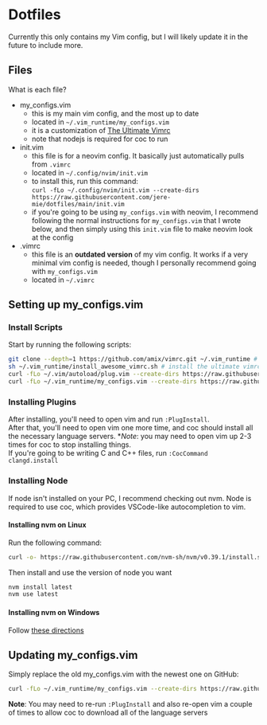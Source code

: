 # Dotfiles

Currently this only contains my Vim config, but I will likely update it in the future to include more.

## Files

What is each file?

- my_configs.vim
  - this is my main vim config, and the most up to date
  - located in `~/.vim_runtime/my_configs.vim`
  - it is a customization of [The Ultimate Vimrc](https://github.com/amix/vimrc.git)
  - note that nodejs is required for coc to run
- init.vim
  - this file is for a neovim config. It basically just automatically pulls from `.vimrc`
  - located in `~/.config/nvim/init.vim`
  - to install this, run this command:  
  `curl -fLo ~/.config/nvim/init.vim --create-dirs https://raw.githubusercontent.com/jere-mie/dotfiles/main/init.vim`
  - if you're going to be using `my_configs.vim` with neovim, I recommend following the normal instructions for `my_configs.vim` that I wrote below, and then simply using this `init.vim` file to make neovim look at the config
- .vimrc
  - this file is an **outdated version** of my vim config. It works if a very minimal vim config is needed, though I personally recommend going with `my_configs.vim`
  - located in `~/.vimrc`

## Setting up my_configs.vim

### Install Scripts

Start by running the following scripts:

```sh
git clone --depth=1 https://github.com/amix/vimrc.git ~/.vim_runtime # download the ultimate vimrc
sh ~/.vim_runtime/install_awesome_vimrc.sh # install the ultimate vimrc
curl -fLo ~/.vim/autoload/plug.vim --create-dirs https://raw.githubusercontent.com/junegunn/vim-plug/master/plug.vim # download vim plug
curl -fLo ~/.vim_runtime/my_configs.vim --create-dirs https://raw.githubusercontent.com/jere-mie/dotfiles/main/my_configs.vim # download my custom vimrc
```

### Installing Plugins

After installing, you'll need to open vim and run `:PlugInstall`.  
After that, you'll need to open vim one more time, and coc should install all the necessary language servers. **Note*: you may need to open vim up 2-3 times for coc to stop installing things.  
If you're going to be writing C and C++ files, run `:CocCommand clangd.install`

### Installing Node

If node isn't installed on your PC, I recommend checking out nvm. Node is required to use coc, which provides VSCode-like autocompletion to vim.

#### Installing nvm on Linux

Run the following command:

```sh
curl -o- https://raw.githubusercontent.com/nvm-sh/nvm/v0.39.1/install.sh | bash
```

Then install and use the version of node you want

```sh
nvm install latest
nvm use latest
```

#### Installing nvm on Windows

Follow [these directions](https://github.com/coreybutler/nvm-windows#installation--upgrades)

## Updating my_configs.vim

Simply replace the old my_configs.vim with the newest one on GitHub:

```sh
curl -fLo ~/.vim_runtime/my_configs.vim --create-dirs https://raw.githubusercontent.com/jere-mie/dotfiles/main/my_configs.vim # download my custom vimrc
```

**Note**: You may need to re-run `:PlugInstall` and also re-open vim a couple of times to allow coc to download all of the language servers